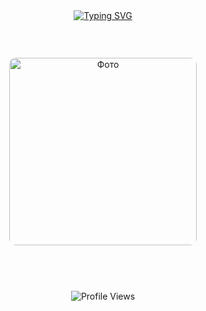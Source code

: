 <div align="center" style="display: flex; flex-direction: column; align-items: center; gap: 45px;">

  <a href="https://git.io/typing-svg">
    <img src="https://readme-typing-svg.herokuapp.com?font=Fira+Code&pause=1000&color=9F0000&center=true&width=435&lines=%F0%9D%92%9F%F0%9D%91%9C%F0%9D%93%83'%F0%9D%93%89+%F0%9D%93%89%F0%9D%93%8A%F0%9D%93%87%F0%9D%93%83+%F0%9D%92%B6%F0%9D%93%8C%F0%9D%92%B6%F0%9D%93%8E+%F0%9D%92%BB%F0%9D%93%87%F0%9D%91%9C%F0%9D%93%82+%F0%9D%92%A2%F0%9D%91%9C%F0%9D%92%B9;%F0%9D%92%A2%F0%9D%91%9C%F0%9D%92%B9+%F0%9D%92%BE%F0%9D%93%88+%F0%9D%93%83%F0%9D%91%92%F0%9D%92%B6%F0%9D%93%87;%F0%9D%90%BB%F0%9D%91%92%E2%80%99%F0%9D%93%81%F0%9D%93%81+%F0%9D%92%BD%F0%9D%91%92%F0%9D%93%81%F0%9D%93%85+%F0%9D%93%8E%F0%9D%91%9C%F0%9D%93%8A." 
         alt="Typing SVG" />
  </a>

  <img src="https://i.postimg.cc/ZRp0tyZF/5fb825d0-1f53-4937-8a8d-4c7b0d914a65.jpg" 
       alt="Фото" 
       width="300" 
       style="border-radius: 10px;">
  </a>
  
  <img src="https://komarev.com/ghpvc/?username=BR1EADCUTTER&color=8B0000&style=for-the-badge" 
       alt="Profile Views" />

</div>
